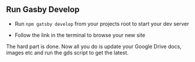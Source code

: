 ﻿## Run Gasby Develop


* Run `npm gatsby develop` from your projects root to start your dev server


* Follow the link in the terminal to browse your new site


The hard part is done. Now all you do is update your Google Drive docs, images etc and run the gds script to get the latest.